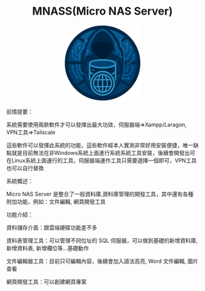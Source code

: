 # <div align="center">MNASS(Micro NAS Server)</div>

<div align="center"><img src="./i/micro nas server.png" style="width: 200px;"></div>

前情提要：

系統需要使用兩款軟件才可以發揮出最大功效，伺服器端=>Xampp/Laragon, VPN工具=>Tailscale

這些軟件可以發揮此系統的功能，這些軟件經本人實測非常好用安裝便捷，唯一缺點就是目前無法在非Windows系統上面進行系統系統工具安裝，後續會開發出可在Linux系統上面運行的工具，伺服器端運作工具只需要選擇一個即可，VPN工具也可以自行替換

系統概述：

Micro NAS Server 是整合了一般資料庫,資料庫管理的開發工具，其中還有各種附加功能，例如：文件編輯, 網頁開發工具

功能介紹：

資料儲存介面：跟雲端硬碟功能差不多

資料表管理工具：可以管理不同位址的 SQL 伺服器，可以做到基礎的新增資料庫, 新增資料表, 新增欄位等...基礎動作

文件編輯器工具：目前只可編輯內容，後續會加入語法高亮, Word 文件編輯, 圖片查看

網頁開發工具：可以創建網頁專案